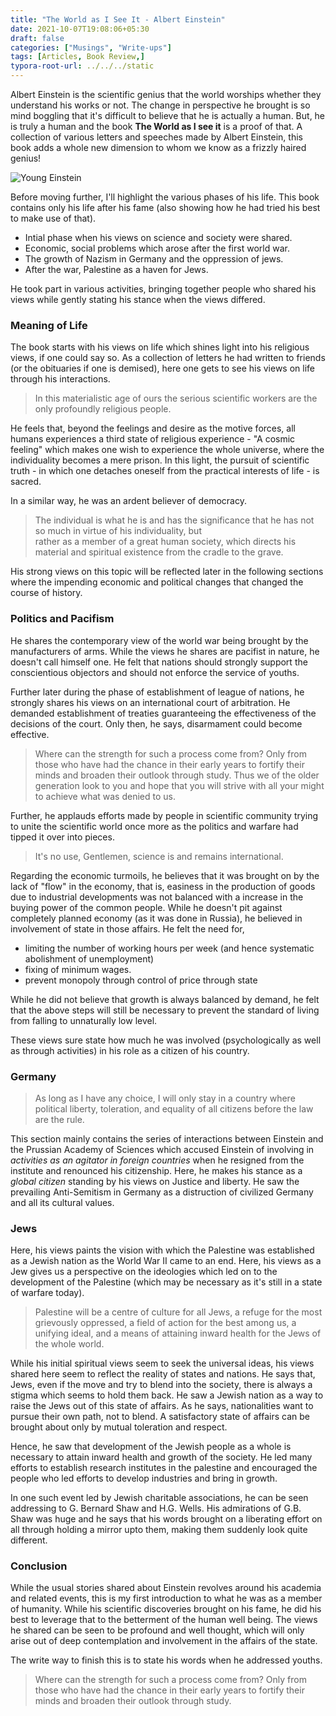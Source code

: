 ```yaml
---
title: "The World as I See It - Albert Einstein"
date: 2021-10-07T19:08:06+05:30
draft: false
categories: ["Musings", "Write-ups"]
tags: [Articles, Book Review,]
typora-root-url: ../../../static
---
```


Albert Einstein is the scientific genius that the world worships whether they understand his works or not. The change in perspective he brought is so mind boggling that it's difficult to believe that he is actually a human. But, he is truly a human and the book **The World as I see it** is a proof of that. A collection of various letters and speeches made by Albert Einstein,  this book adds a whole new dimension to whom we know as a frizzly haired genius! 

![Young Einstein](https://i.pinimg.com/736x/61/3c/cb/613ccb969f25b7309e968420d3c0ebba.jpg)

Before moving further, I'll highlight the various phases of his life. This book contains only his life after his fame (also showing how he had tried his best to make use of that).
- Intial phase when his views on science and society were shared.
- Economic, social problems which arose after the first world war.
- The growth of Nazism in Germany and the oppression of jews.
- After the war, Palestine as a haven for Jews.

He took part in various activities, bringing together people who shared his views while gently stating his stance when the views differed. 

### Meaning of Life
The book starts with his views on life which shines light into his religious views, if one could say so.  As a collection of letters he had written to friends (or the obituaries if one is demised), here one gets to see his views on life through his interactions. 

> In this materialistic age of ours the serious scientific workers are the only profoundly religious people.

He feels that, beyond the feelings and desire as the motive forces, all humans experiences a third state of religious experience - "A cosmic feeling" which makes one wish to experience the whole universe, where the individuality becomes a mere prison. In this light, the pursuit of scientific truth - in which one detaches oneself from the practical interests of life - is sacred.

In a similar way, he was an ardent believer of democracy. 

> The individual is what he is and has the significance that he has not so much in virtue of his individuality, but  
rather as a member of a great human society, which directs his material and spiritual existence from the cradle to the grave.

His strong views on this topic will be reflected later in the following sections where the impending economic and political changes that changed the course of history.

### Politics and Pacifism

He shares the contemporary view of the world war being brought by the manufacturers of arms. While the views he shares are pacifist in nature, he doesn't call himself one. He felt that nations should strongly support the conscientious objectors and should not enforce the service of youths. 

Further later during the phase of establishment of league of nations, he strongly shares his views on an international court of arbitration. He demanded establishment of treaties guaranteeing the effectiveness of the decisions of the court. Only then, he says, disarmament could become effective. 
> Where can the strength for such a process come from? Only from those who have had the chance in their early years to fortify their minds and broaden their outlook through study. Thus we of the older generation look to you and hope that you will strive with all your might to achieve what was denied to us.

Further, he applauds efforts made by people in scientific community trying to unite the scientific world once more as the politics and warfare had tipped it over into pieces. 

> It's no use, Gentlemen, science is and remains international.

Regarding the economic turmoils, he believes that it was brought on by the lack of "flow" in the economy, that is, easiness in the production of goods due to industrial developments was not balanced with a increase in the buying power of the common people. While he doesn't pit against completely planned economy (as it was done in Russia), he believed in involvement of state in those affairs. He felt the need for,
- limiting the number of working hours per week (and hence systematic abolishment of unemployment)
- fixing of minimum wages.
- prevent monopoly through control of price through state

While he did not believe that growth is always balanced by demand, he felt that the above steps will still be necessary to prevent the standard of living from falling to unnaturally low level. 

These views sure state how much he was involved (psychologically as well as through activities) in his role as a citizen of his country.

### Germany
> As long as I have any choice, I will only stay in a country where political liberty, toleration, and equality of all citizens before the law are the rule.

This section mainly contains the series of interactions between Einstein and the Prussian Academy of Sciences which accused Einstein of involving in *activities as an agitator in foreign countries* when he resigned from the institute and renounced his citizenship. Here, he makes his stance as a *global citizen* standing by his views on Justice and liberty. He saw the  prevailing Anti-Semitism in Germany as a distruction of civilized Germany and all its cultural values. 

### Jews
Here, his views paints the vision with which the Palestine was established as a Jewish nation as the World War II came to an end. Here, his views as a Jew gives us a perspective on the ideologies which led on to the development of the Palestine (which may be necessary as it's still in a state of warfare today).
> Palestine will be a centre of culture for all Jews, a refuge for the most grievously oppressed, a field of action for the best among us, a unifying ideal, and a means of attaining inward health for the Jews of the whole world.

While his initial spiritual views seem to seek the universal ideas, his views shared here seem to reflect the reality of states and nations. He says that, Jews, even if the move and try to blend into the society, there is always a stigma which seems to hold them back. He saw a Jewish nation as a way to raise the Jews out of this state of affairs. As he says, nationalities want to pursue their own path, not to blend. A satisfactory state of affairs can be brought about only by mutual toleration and respect. 

Hence, he saw that development of the Jewish people as a whole is necessary to attain inward health and growth of the society. He led many efforts to establish research institutes in the palestine and encouraged the people who led efforts to develop industries and bring in growth. 

In one such event led by Jewish charitable associations, he can be seen addressing to G. Bernard Shaw and H.G. Wells. His admirations of G.B. Shaw was huge and he says that his words brought on a liberating effort on all through holding a mirror upto them, making them suddenly look quite different.

### Conclusion

While the usual stories shared about Einstein revolves around his academia and related events, this is my first introduction to what he was as a member of humanity. While his scientific discoveries brought on his fame, he did his best to leverage that to the betterment of the human well being. The views he shared can be seen to be profound and well thought, which will only arise out of deep contemplation and involvement in the affairs of the state. 

The write way to finish this is to state his words when he addressed youths.

> Where can the strength for such a process come from? Only from those who have had the chance in their early years to fortify their minds and broaden their outlook through study.

